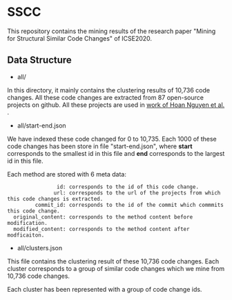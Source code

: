 # SSCC

This repository contains the mining results of the research paper  "Mining for Structural Similar Code Changes" of ICSE2020.

## Data Structure

* all/ 

In this directory, it mainly contains the clustering results of 10,736 code changes.
All these code changes are extracted from 87 open-source projects on github. All these projects are used in [work of Hoan Nguyen et al.
](https://2019.icse-conferences.org/details/icse-2019-Technical-Papers/39/Graph-based-Mining-of-In-the-Wild-Fine-grained-Semantic-Code-Change-Patterns). 

* all/start-end.json

We have indexed these code changed for 0 to 10,735. Each 1000 of these code changes has been store in file "start-end.json", where **start** corresponds to the smallest id in this file and **end** corresponds to the largest id in this file.

Each method are stored with 6 meta data:

                    id: corresponds to the id of this code change.
                   url: corresponds to the url of the projects from which this code changes is extracted.
             commit_id: corresponds to the id of the commit which commmits this code change.
      original_content: corresponds to the method content before modification.
      modified_content: corresponds to the method content after modficaiton.

* all/clusters.json

This file contains the clustering result of these 10,736 code changes. Each cluster corresponds to a group of similar code changes which we mine from 10,736 code changes. 

Each cluster has been represented with a group of code change ids.
